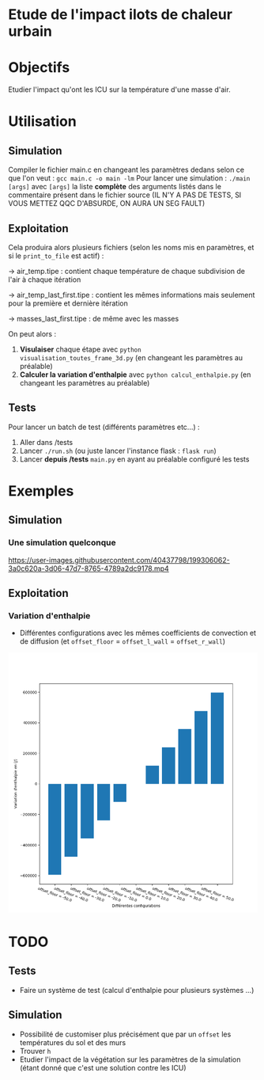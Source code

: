 # Etude de l'impact ilots de chaleur urbain

# Objectifs

Etudier l'impact qu'ont les ICU sur la température d'une masse d'air.

# Utilisation

## Simulation

Compiler le fichier main.c en changeant les paramètres dedans selon ce que l'on veut : `gcc main.c -o main -lm`
Pour lancer une simulation : `./main [args]` avec `[args]` la liste **complète** des arguments listés dans le commentaire présent dans le fichier source (IL N'Y A PAS DE TESTS, SI VOUS METTEZ QQC D'ABSURDE, ON AURA UN SEG FAULT)

## Exploitation

Cela produira alors plusieurs fichiers (selon les noms mis en paramètres, et si le `print_to_file` est actif) :
  
  -> air_temp.tipe : contient chaque température de chaque subdivision de l'air à chaque itération
  
  -> air_temp_last_first.tipe : contient les mêmes informations mais seulement pour la première et dernière itération
  
  -> masses_last_first.tipe : de même avec les masses

On peut alors :
  1. **Visulaiser** chaque étape avec `python visualisation_toutes_frame_3d.py` (en changeant les paramètres au préalable)
  2. **Calculer la variation d'enthalpie** avec `python calcul_enthalpie.py` (en changeant les paramètres au préalable)

## Tests

Pour lancer un batch de test (différents paramètres etc...) :

  1. Aller dans /tests
  2. Lancer `./run.sh` (ou juste lancer l'instance flask : `flask run`)
  3. Lancer **depuis /tests** `main.py` en ayant au préalable configuré les tests

# Exemples

## Simulation

### Une simulation quelconque
https://user-images.githubusercontent.com/40437798/199306062-3a0c620a-3d06-47d7-8765-4789a2dc9178.mp4

## Exploitation

### Variation d'enthalpie

- Différentes configurations avec les mêmes coefficients de convection et de diffusion (et `offset_floor` = `offset_l_wall` = `offset_r_wall`)

![graphe](./assets/K%3D3000_D%3D0.03_all_same_offset.png)

# TODO

## Tests

- Faire un système de test (calcul d'enthalpie pour plusieurs systèmes ...)

## Simulation

- Possibilité de customiser plus précisément que par un `offset` les températures du sol et des murs
- Trouver `h`
- Etudier l'impact de la végétation sur les paramètres de la simulation (étant donné que c'est une solution contre les ICU)